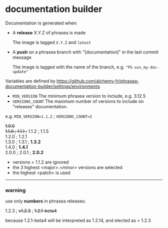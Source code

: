 # documentation builder

Documentation is generated when:

- A **release** X.Y.Z of phrasea is made
    
    The image is tagged `X.Y.Z` and `latest`


- A **push** on a phrasea branch with "[documentation]" in the last commit message

    The image is tagged with the name of the branch, e.g. `"PS-xxx_my-doc-update"`


Variables are defined by https://github.com/alchemy-fr/phrasea-documentation-builder/settings/environments

- `MIN_VERSION` The minimum phrasea version to include, e.g. 3.12.5
- `VERSIONS_COUNT` The maximum number of versions to include on "releases" documentation.

e.g. `MIN_VERSION=1.1.2` ; `VERSIONS_COUNT=3`

~~1.0.0~~  
~~1.1.0 ; 1.1.1 ;~~ 1.1.2 ; 1.1.5  
1.2.0 ; 1.2.1  
1.3.0 ; 1.3.1 ; **1.3.2**  
1.4.0 ; **1.4.1**  
2.0.0 ; 2.0.1 ; **2.0.2**

- versions < 1.1.2 are ignored
- the 3 highest \<major>.\<minor> versions are selected
- the highest \<patch> is used

---

### warning

use only **numbers** in phrasea releases:

1.2.3 ; ~~v1.2.3~~ ; ~~1.2.1-beta4~~

because 1.2.1-beta4 will be interpreted as 1.2.14, and elected as > 1.2.3

